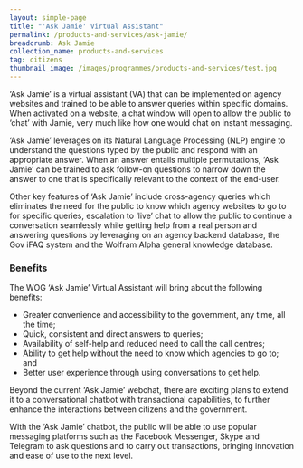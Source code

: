 ```yaml
---
layout: simple-page
title: "'Ask Jamie' Virtual Assistant"
permalink: /products-and-services/ask-jamie/
breadcrumb: Ask Jamie
collection_name: products-and-services
tag: citizens
thumbnail_image: /images/programmes/products-and-services/test.jpg
---
```


‘Ask Jamie’ is a virtual assistant (VA) that can be implemented on agency websites and trained to be able to answer queries within specific domains. When activated on a website, a chat window will open to allow the public to ‘chat’ with Jamie, very much like how one would chat on instant messaging.

‘Ask Jamie’ leverages on its Natural Language Processing (NLP) engine to understand the questions typed by the public and respond with an appropriate answer. When an answer entails multiple permutations, ‘Ask Jamie’ can be trained to ask follow-on questions to narrow down the answer to one that is specifically relevant to the context of the end-user.

Other key features of ‘Ask Jamie’ include cross-agency queries which eliminates the need for the public to know which agency websites to go to for specific queries, escalation to ‘live’ chat to allow the public to continue a conversation seamlessly while getting help from a real person and answering questions by leveraging on an agency backend database, the Gov iFAQ system and the Wolfram Alpha general knowledge database.

### **Benefits**

The WOG ‘Ask Jamie’ Virtual Assistant will bring about the following benefits:

* Greater convenience and accessibility to the government, any time, all the time;
* Quick, consistent and direct answers to queries;
* Availability of self-help and reduced need to call the call centres;
* Ability to get help without the need to know which agencies to go to; and
* Better user experience through using conversations to get help.

Beyond the current ‘Ask Jamie’ webchat, there are exciting plans to extend it to a conversational chatbot with transactional capabilities, to further enhance the interactions between citizens and the government. 

With the ‘Ask Jamie’ chatbot, the public will be able to use popular messaging platforms such as the Facebook Messenger, Skype and Telegram to ask questions and to carry out transactions, bringing innovation and ease of use to the next level.
